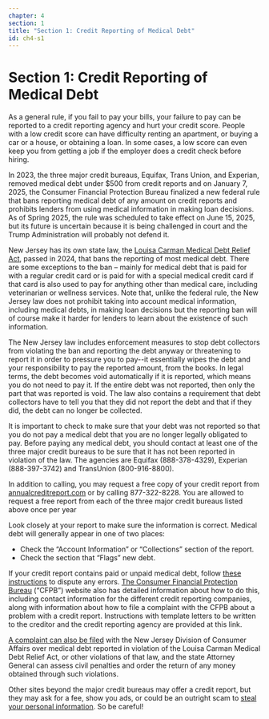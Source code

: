 ```yaml
---
chapter: 4
section: 1
title: "Section 1: Credit Reporting of Medical Debt"
id: ch4-s1
---
```


# Section 1: Credit Reporting of Medical Debt

As a general rule, if you fail to pay your bills, your failure to pay can be reported to a credit reporting agency and hurt your credit score. People with a low credit score can have difficulty renting an apartment, or buying a car or a house, or obtaining a loan. In some cases, a low score can even keep you from getting a job if the employer does a credit check before hiring.

In 2023, the three major credit bureaus, Equifax, Trans Union, and Experian, removed medical debt under $500 from credit reports and on January 7, 2025, the Consumer Financial Protection Bureau finalized a new federal rule that bans reporting medical debt of any amount on credit reports and prohibits lenders from using medical information in making loan decisions. As of Spring 2025, the rule was scheduled to take effect on June 15, 2025, but its future is uncertain because it is being challenged in court and the Trump Administration will probably not defend it.

New Jersey has its own state law, the [Louisa Carman Medical Debt Relief Act](https://pub.njleg.state.nj.us/Bills/2024/PL24/48_.PDF), passed in 2024, that bans the reporting of most medical debt. There are some exceptions to the ban – mainly for medical debt that is paid for with a regular credit card or is paid for with a special medical credit card if that card is also used to pay for anything other than medical care, including veterinarian or wellness services. Note that, unlike the federal rule, the New Jersey law does not prohibit taking into account medical information, including medical debts, in making loan decisions but the reporting ban will of course make it harder for lenders to learn about the existence of such information.

The New Jersey law includes enforcement measures to stop debt collectors from violating the ban and reporting the debt anyway or threatening to report it in order to pressure you to pay--it essentially wipes the debt and your responsibility to pay the reported amount, from the books. In legal terms, the debt becomes void automatically if it is reported, which means you do not need to pay it. If the entire debt was not reported, then only the part that was reported is void. The law also contains a requirement that debt collectors have to tell you that they did not report the debt and that if they did, the debt can no longer be collected.

It is important to check to make sure that your debt was not reported so that you do not pay a medical debt that you are no longer legally obligated to pay. Before paying any medical debt, you should contact at least one of the three major credit bureaus to be sure that it has not been reported in violation of the law. The agencies are Equifax (888-378-4329), Experian (888-397-3742) and TransUnion (800-916-8800).

In addition to calling, you may request a free copy of your credit report from [annualcreditreport.com](https://www.annualcreditreport.com/index.action) or by calling 877-322-8228. You are allowed to request a free report from each of the three major credit bureaus listed above once per year

Look closely at your report to make sure the information is correct. Medical debt will generally appear in one of two places:

- Check the “Account Information” or “Collections” section of the report.
- Check the section that “Flags” new debt.

If your credit report contains paid or unpaid medical debt, follow [these instructions](https://pirg.org/articles/how-make-sure-your-credit-reports-dont-include-paid-medical-debt-0/) to dispute any errors. [The Consumer Financial Protection Bureau](https://www.consumerfinance.gov/ask-cfpb/how-do-i-dispute-an-error-on-my-credit-report-en-314/) (“CFPB”) website also has detailed information about how to do this, including contact information for the different credit reporting companies, along with information about how to file a complaint with the CFPB about a problem with a credit report. Instructions with template letters to be written to the creditor and the credit reporting agency are provided at this link.

[A complaint can also be filed](https://www.njconsumeraffairs.gov/Pages/Consumer-Complaints.aspx) with the New Jersey Division of Consumer Affairs over medical debt reported in violation of the Louisa Carman Medical Debt Relief Act, or other violations of that law, and the state Attorney General can assess civil penalties and order the return of any money obtained through such violations.

Other sites beyond the major credit bureaus may offer a credit report, but they may ask for a fee, show you ads, or could be an outright scam to [steal your personal information](https://pirg.org/resources/protecting-yourself-identity-theft/). So be careful!
